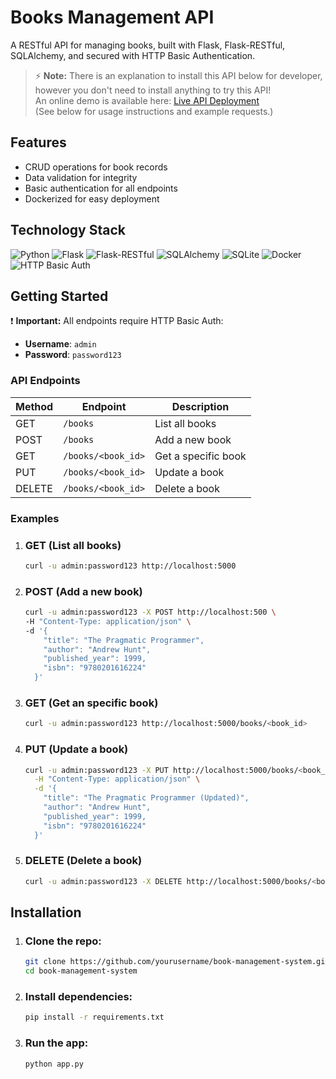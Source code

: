 # Books Management API

A RESTful API for managing books, built with Flask, Flask-RESTful, SQLAlchemy, and secured with HTTP Basic Authentication.

> ⚡ **Note:** There is an explanation to install this API below for developer, however you don't need to install anything to try this API!  
> An online demo is available here: [Live API Deployment](https://your-api-url.com)  
> (See below for usage instructions and example requests.)

## Features 

- CRUD operations for book records
- Data validation for integrity
- Basic authentication for all endpoints
- Dockerized for easy deployment

## Technology Stack

![Python](https://img.shields.io/badge/Python-3.9-blue?logo=python)
![Flask](https://img.shields.io/badge/Flask-2.x-green?logo=flask)
![Flask-RESTful](https://img.shields.io/badge/Flask--RESTful-API-lightgrey)
![SQLAlchemy](https://img.shields.io/badge/SQLAlchemy-ORM-red?logo=sqlalchemy)
![SQLite](https://img.shields.io/badge/SQLite-Database-blue?logo=sqlite)
![Docker](https://img.shields.io/badge/Docker-Container-2496ED?logo=docker)
![HTTP Basic Auth](https://img.shields.io/badge/Auth-Basic-lightgrey)

## Getting Started

 ❗ **Important:**  All endpoints require HTTP Basic Auth:

- **Username**: `admin`
- **Password**: `password123`

### API Endpoints

| Method | Endpoint             | Description          |
|--------|----------------------|----------------------|
| GET    | `/books`             | List all books       |
| POST   | `/books`             | Add a new book       |
| GET    | `/books/<book_id>`   | Get a specific book  |
| PUT    | `/books/<book_id>`   | Update a book        |
| DELETE | `/books/<book_id>`   | Delete a book        |

### Examples

1. ### GET (List all books)
    ```sh
    curl -u admin:password123 http://localhost:5000
    ```

2. ### POST (Add a new book)
    ```sh
    curl -u admin:password123 -X POST http://localhost:500 \
    -H "Content-Type: application/json" \
    -d '{
        "title": "The Pragmatic Programmer",
        "author": "Andrew Hunt",
        "published_year": 1999,
        "isbn": "9780201616224"
      }'
    ```

3. ### GET (Get an specific book)
    ```sh
    curl -u admin:password123 http://localhost:5000/books/<book_id>
    ```

4. ### PUT (Update a book)
    ```sh
    curl -u admin:password123 -X PUT http://localhost:5000/books/<book_id> \
      -H "Content-Type: application/json" \
      -d '{
        "title": "The Pragmatic Programmer (Updated)",
        "author": "Andrew Hunt",
        "published_year": 1999,
        "isbn": "9780201616224"
      }'
    ```

5. ### DELETE (Delete a book)
   ```sh
   curl -u admin:password123 -X DELETE http://localhost:5000/books/<book_id>
   ```

## Installation

1. ### Clone the repo:
    ```sh
    git clone https://github.com/yourusername/book-management-system.git
    cd book-management-system
    ```
2. ### Install dependencies:
    ```sh
    pip install -r requirements.txt
    ```
3. ### Run the app:
    ```sh
    python app.py
    ```

